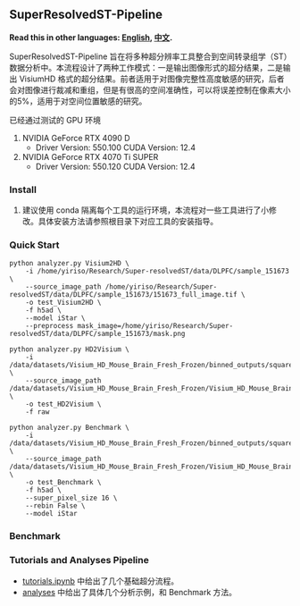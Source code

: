 ## SuperResolvedST-Pipeline

**Read this in other languages: [English](README.md), [中文](README.zh.md).**

SuperResolvedST-Pipeline 旨在将多种超分辨率工具整合到空间转录组学（ST）数据分析中。本流程设计了两种工作模式：一是输出图像形式的超分结果，二是输出 VisiumHD 格式的超分结果。前者适用于对图像完整性高度敏感的研究，后者会对图像进行裁减和重组，但是有很高的空间准确性，可以将误差控制在像素大小的5%，适用于对空间位置敏感的研究。

已经通过测试的 GPU 环境
1. NVIDIA GeForce RTX 4090 D
    - Driver Version: 550.100   CUDA Version: 12.4
2. NVIDIA GeForce RTX 4070 Ti SUPER
    - Driver Version: 550.120   CUDA Version: 12.4

### Install
1. 建议使用 conda 隔离每个工具的运行环境，本流程对一些工具进行了小修改。具体安装方法请参照根目录下对应工具的安装指导。

### Quick Start
```
python analyzer.py Visium2HD \
    -i /home/yiriso/Research/Super-resolvedST/data/DLPFC/sample_151673 \
    --source_image_path /home/yiriso/Research/Super-resolvedST/data/DLPFC/sample_151673/151673_full_image.tif \
    -o test_Visium2HD \
    -f h5ad \
    --model iStar \
    --preprocess mask_image=/home/yiriso/Research/Super-resolvedST/data/DLPFC/sample_151673/mask.png 
```
```
python analyzer.py HD2Visium \
    -i /data/datasets/Visium_HD_Mouse_Brain_Fresh_Frozen/binned_outputs/square_002um \
    --source_image_path /data/datasets/Visium_HD_Mouse_Brain_Fresh_Frozen/Visium_HD_Mouse_Brain_Fresh_Frozen_tissue_image.tif \
    -o test_HD2Visium \
    -f raw
```
```
python analyzer.py Benchmark \
    -i /data/datasets/Visium_HD_Mouse_Brain_Fresh_Frozen/binned_outputs/square_002um \
    --source_image_path /data/datasets/Visium_HD_Mouse_Brain_Fresh_Frozen/Visium_HD_Mouse_Brain_Fresh_Frozen_tissue_image.tif \
    -o test_Benchmark \
    -f h5ad \
    --super_pixel_size 16 \
    --rebin False \
    --model iStar
```
### Benchmark

### Tutorials and Analyses Pipeline

- [tutorials.ipynb](tutorials.ipynb) 中给出了几个基础超分流程。
- [analyses](analyses) 中给出了具体几个分析示例，和 Benchmark 方法。